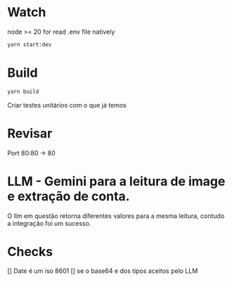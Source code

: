 # Watch

node >= 20 for read .env file natively

```bash
yarn start:dev
```

# Build

```bash
yarn build
```

Criar testes unitários com o que já temos

# Revisar

Port 80:80 -> 80

# LLM - Gemini para a leitura de image e extração de conta.

O llm em questão retorna diferentes valores para a mesma leitura, contudo a integração foi um sucesso.

# Checks

[] Date é um iso 8601
[] se o base64 e dos tipos aceitos pelo LLM
